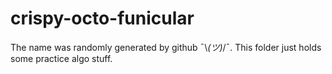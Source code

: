 # crispy-octo-funicular
The name was randomly generated by github ¯\\_(ツ)_/¯.
This folder just holds some practice algo stuff.
